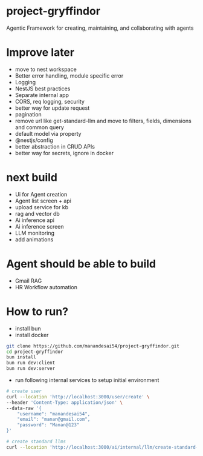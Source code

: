 # project-gryffindor
Agentic Framework for creating, maintaining, and collaborating with agents

# Improve later
- move to nest workspace
- Better error handling, module specific error
- Logging
- NestJS best practices
- Separate internal app
- CORS, req logging, security
- better way for update request
- pagination
- remove url like get-standard-llm and move to filters, fields, dimensions and common query
- default model via property
- @nestjs/config
- better abstraction in CRUD APIs
- better way for secrets, ignore in docker

# next build
- Ui for Agent creation
- Agent list screen + api
- upload service for kb
- rag and vector db
- Ai inference api
- Ai inference screen
- LLM monitoring
- add animations

# Agent should be able to build
- Gmail RAG
- HR Workflow automation

# How to run?
- install bun
- install docker
```sh
git clone https://github.com/manandesai54/project-gryffindor.git
cd project-gryffindor
bun install
bun run dev:client
bun run dev:server
```
- run following internal services to setup initial environment
```sh
# create user
curl --location 'http://localhost:3000/user/create' \
--header 'Content-Type: application/json' \
--data-raw '{
    "username": "manandesai54",
    "email": "manan@gmail.com",
    "password": "Manan@123"
}'

# create standard llms
curl --location 'http://localhost:3000/ai/internal/llm/create-standard-llms'
```
